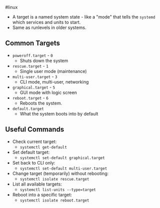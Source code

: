 #linux 
* A target is a named system state - like a "mode" that tells the `systemd` which services and units to start.
* Same as runlevels in older systems.
## Common Targets 
* `poweroff.target` - `0` 
	* Shuts down the system
* `rescue.target`  - `1` 
	* Single user mode (maintenance)
* `multi-user.target` -  `3` 
	* CLI mode, multi-user, networking
* `graphical.target` - `5` 
	* GUI mode with logic screen 
* `reboot.target`  - `6` 
	* Reboots the system.
* `default.target` 
	* What the system boots into by default
## Useful Commands
* Check current target:
	* `systemctl get-default`
* Set default target:
	* `systemctl set-default graphical.target`
* Set back to CLI only:
	* `systemctl set-default multi-user.target`
* Change target (temporarily) without rebooting:
	* `systemctl isolate rescue.target`
* List all available targets:
	* `systemctl list-units --type=target`
* Reboot into a specific target:
	* `systemctl isolate reboot.target`
